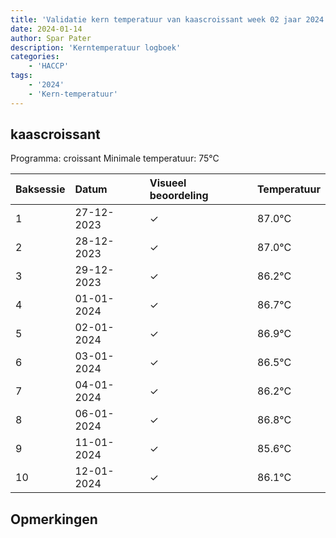 ```yaml
---
title: 'Validatie kern temperatuur van kaascroissant week 02 jaar 2024'
date: 2024-01-14
author: Spar Pater
description: 'Kerntemperatuur logboek'
categories:
    - 'HACCP'
tags:
    - '2024'
    - 'Kern-temperatuur'
---
```


## kaascroissant

Programma: croissant
Minimale temperatuur: 75°C

| Baksessie | Datum | Visueel beoordeling | Temperatuur |
|:---|:---|:---|:---|
| 1 | 27-12-2023 | &check; | 87.0°C |
| 2 | 28-12-2023 | &check; | 87.0°C |
| 3 | 29-12-2023 | &check; | 86.2°C |
| 4 | 01-01-2024 | &check; | 86.7°C |
| 5 | 02-01-2024 | &check; | 86.9°C |
| 6 | 03-01-2024 | &check; | 86.5°C |
| 7 | 04-01-2024 | &check; | 86.2°C |
| 8 | 06-01-2024 | &check; | 86.8°C |
| 9 | 11-01-2024 | &check; | 85.6°C |
| 10 | 12-01-2024 | &check; | 86.1°C |

## Opmerkingen


